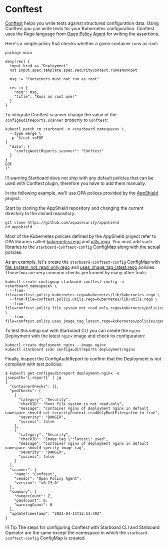 # Conftest

[Conftest] helps you write tests against structured configuration data. Using Conftest you can write tests for your
Kubernetes configuration. Conftest uses the Rego language from [Open Policy Agent][OPA] for writing the assertions.

Here's a simple policy that checks whether a given container runs as root:

```opa
package main

deny[res] {
  input.kind == "Deployment"
  not input.spec.template.spec.securityContext.runAsNonRoot

  msg := "Containers must not run as root"
  
  res := {
    "msg": msg,
    "title": "Runs as root user"
  }
}
```

To integrate Conftest scanner change the value of the `configAuditReports.scanner` property to `Conftest`:

```
kubectl patch cm starboard -n <starboard_namespace> \
  --type merge \
  -p "$(cat <<EOF
{
  "data": {
    "configAuditReports.scanner": "Conftest"
  }
}
EOF
)"
```

!!! warning
    Starboard does not ship with any default policies that can be used with Conftest plugin, therefore you have to add
    them manually.

In the following example, we'll use OPA polices provided by the [AppShield] project.

Start by cloning the AppShield repository and changing the current directory to the cloned repository:

```
git clone https://github.com/aquasecurity/appshield
cd appshield
```

Most of the Kubernetes policies defined by the AppShield project refer to OPA libraries called [kubernetes.rego]
and [utils.rego]. You must add such libraries to the `starboard-conftest-config` ConfigMap along with the actual
policies.

As an example, let's create the `starboard-conftest-config` ConfigMap with [file_system_not_read_only.rego] and
[uses_image_tag_latest.rego] policies. Those two are very common checks performed by many other tools:

```
kubectl create configmap starboard-conftest-config -n <starboard_namespace> \
  --from-file=conftest.policy.kubernetes.rego=kubernetes/lib/kubernetes.rego \
  --from-file=conftest.policy.utils.rego=kubernetes/lib/utils.rego \
  --from-file=conftest.policy.file_system_not_read_only.rego=kubernetes/policies/general/file_system_not_read_only.rego \
  --from-file=conftest.policy.uses_image_tag_latest.rego=kubernetes/policies/general/uses_image_tag_latest.rego
```

To test this setup out with Starboard CLI you can create the `nginx` Deployment with the latest `nginx` image and check
its configuration:

```
kubectl create deployment nginx --image nginx
kubectl starboard scan configauditreports deployment/nginx
```

Finally, inspect the ConfigAuditReport to confirm that the Deployment is not compliant with test policies:

```console
$ kubectl get configauditreport deployment-nginx -o jsonpath='{.report}' | jq
{
  "containerChecks": {},
  "podChecks": [
    {
      "category": "Security",
      "checkID": "Root file system is not read-only",
      "message": "container nginx of deployment nginx in default namespace should set securityContext.readOnlyRootFilesystem to true",
      "severity": "DANGER",
      "success": false
    },
    {
      "category": "Security",
      "checkID": "Image tag \":latest\" used",
      "message": "container nginx of deployment nginx in default namespace should specify image tag",
      "severity": "DANGER",
      "success": false
    }
  ],
  "scanner": {
    "name": "Conftest",
    "vendor": "Open Policy Agent",
    "version": "v0.23.0"
  },
  "summary": {
    "dangerCount": 2,
    "passCount": 0,
    "warningCount": 0
  },
  "updateTimestamp": "2021-04-15T13:54:49Z"
}
```

!!! Tip
    The steps for configuring Conftest with Starboard CLI and Starboard Operator are the same except the namespace
    in which the `starboard-conftest-config` ConfigMap is created.

[OPA]: https://www.openpolicyagent.org
[Conftest]: https://github.com/open-policy-agent/conftest
[AppShield]: https://github.com/aquasecurity/appshield
[kubernetes.rego]: https://raw.githubusercontent.com/aquasecurity/appshield/master/kubernetes/lib/kubernetes.rego
[utils.rego]: https://raw.githubusercontent.com/aquasecurity/appshield/master/kubernetes/lib/utils.rego
[file_system_not_read_only.rego]: https://raw.githubusercontent.com/aquasecurity/appshield/master/kubernetes/policies/general/file_system_not_read_only.rego
[uses_image_tag_latest.rego]: https://raw.githubusercontent.com/aquasecurity/appshield/master/kubernetes/policies/general/uses_image_tag_latest.rego